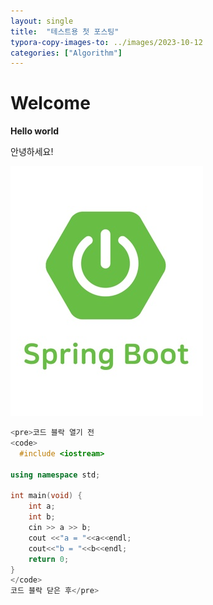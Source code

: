 ```yaml
---
layout: single
title:  "테스트용 첫 포스팅"
typora-copy-images-to: ../images/2023-10-12
categories: ["Algorithm"]
---
```


# Welcome

**Hello world**

안녕하세요!

![springboot](../images/2023-10-12/springboot.png)

```c++
<pre>코드 블락 열기 전 
<code> 
  #include <iostream>

using namespace std;

int main(void) {
    int a;
    int b;
    cin >> a >> b;
    cout <<"a = "<<a<<endl;
    cout<<"b = "<<b<<endl;
    return 0;
}
</code> 
코드 블락 닫은 후</pre>
```
